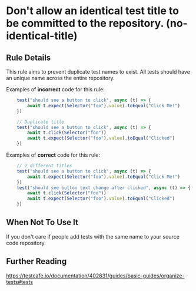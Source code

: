 # Don&#39;t allow an identical test title to be committed to the repository.  (no-identical-title)

## Rule Details

This rule aims to prevent duplicate test names to exist.  All tests should have an unique name across the entire repository.

Examples of **incorrect** code for this rule:

```js
    test("should see a button to click", async (t) => {
        await t.expect(Selector("foo").value).toEqual("Click Me!")
    })

    // Duplicate title
    test("should see a button to click", async (t) => {
        await t.click(Selector("foo"))
        await t.expect(Selector("foo").value).toEqual("Clicked")
    })
```

Examples of **correct** code for this rule:

```js
    // 2 different titles
    test("should see a button to click", async (t) => {
        await t.expect(Selector("foo").value).toEqual("Click Me!")
    })
    test("should see button text change after clicked", async (t) => {
        await t.click(Selector("foo"))
        await t.expect(Selector("foo").value).toEqual("Clicked")
    })
```

## When Not To Use It

If you don't care if people add tests with the same name to your source code repository.

## Further Reading

<https://testcafe.io/documentation/402831/guides/basic-guides/organize-tests#tests>
